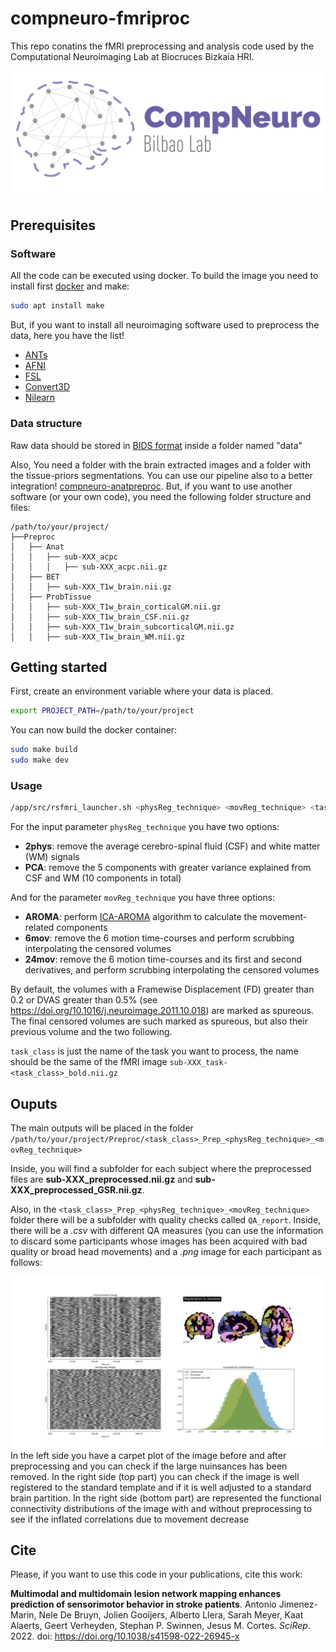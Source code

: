 # compneuro-fmriproc
This repo conatins the fMRI preprocessing and analysis code used by the Computational Neuroimaging Lab at Biocruces Bizkaia HRI. 

![compneuro logo](docs/compneuroLogo_r.png)

## Prerequisites
### Software
All the code can be executed using docker. To build the image you need to install first [docker](https://docs.docker.com/engine/install/) and make:

```bash
sudo apt install make
```

But, if you want to install all neuroimaging software used to preprocess the data, here you have the list! 

* [ANTs](http://stnava.github.io/ANTs/)
* [AFNI](https://afni.nimh.nih.gov/)
* [FSL](https://fsl.fmrib.ox.ac.uk/fsl/fslwiki)
* [Convert3D](http://www.itksnap.org/pmwiki/pmwiki.php?n=Convert3D.Documentation)
* [Nilearn](https://nilearn.github.io/stable/index.html)

### Data structure
Raw data should be stored in [BIDS format](https://bids.neuroimaging.io/) inside a folder named "data"

Also, You need a folder with the brain extracted images and a folder with the tissue-priors segmentations. You can use our pipeline also to a better integration! [compneuro-anatpreproc](https://github.com/ajimenezmarin/compneuro-anatproc). But, if you want to use another software (or your own code), you need the following folder structure and files:

```
/path/to/your/project/
├──Preproc
│   ├── Anat
│   │   ├── sub-XXX_acpc
│   │   │   ├── sub-XXX_acpc.nii.gz
│   ├── BET
│   │   ├── sub-XXX_T1w_brain.nii.gz
│   ├── ProbTissue
│   │   ├── sub-XXX_T1w_brain_corticalGM.nii.gz
│   │   ├── sub-XXX_T1w_brain_CSF.nii.gz
│   │   ├── sub-XXX_T1w_brain_subcorticalGM.nii.gz
│   │   ├── sub-XXX_T1w_brain_WM.nii.gz
```

## Getting started

First, create an environment variable where your data is placed. 

```bash
export PROJECT_PATH=/path/to/your/project
```

You can now build the docker container:

```bash
sudo make build
sudo make dev
```

### Usage
```bash
/app/src/rsfmri_launcher.sh <physReg_technique> <movReg_technique> <task_class>
```

For the input parameter `physReg_technique` you have two options:

* **2phys**: remove the average cerebro-spinal fluid (CSF) and white matter (WM) signals
* **PCA**: remove the 5 components with greater variance explained from CSF and WM (10 components in total)


And for the parameter `movReg_technique` you have three options:

* **AROMA**: perform [ICA-AROMA](https://github.com/maartenmennes/ICA-AROMA) algorithm to calculate the movement-related components
* **6mov**: remove the 6 motion time-courses and perform scrubbing interpolating the censored volumes
* **24mov**: remove the 6 motion time-courses and its first and second derivatives, and perform scrubbing interpolating the censored volumes

By default, the volumes with a Framewise Displacement (FD) greater than 0.2 or DVAS greater than 0.5% (see https://doi.org/10.1016/j.neuroimage.2011.10.018) are marked as spureous. The final censored volumes are such marked as spureous, but also their previous volume and the two following.

`task_class` is just the name of the task you want to process, the name should be the same of the fMRI image `sub-XXX_task-<task_class>_bold.nii.gz`



## Ouputs

The main outputs will be placed in the folder `/path/to/your/project/Preproc/<task_class>_Prep_<physReg_technique>_<movReg_technique>`

Inside, you will find a subfolder for each subject where the preprocessed files are **sub-XXX_preprocessed.nii.gz** and  **sub-XXX_preprocessed_GSR.nii.gz**.

Also, in the `<task_class>_Prep_<physReg_technique>_<movReg_technique>` folder there will be a subfolder with quality checks called `QA_report`. Inside, there will be a *.csv* with different QA measures (you can use the information to discard some participants whose images has been acquired with bad quality or broad head movements) and a *.png* image for each participant as follows:

![QA plot example](docs/QA_plot_example.png)
In the left side you have a carpet plot of the image before and after preprocessing and you can check if the large nuinsances has been removed. In the right side (top part) you can check if the image is well registered to the standard template and if it is well adjusted to a standard brain partition. In the right side (bottom part) are represented the functional connectivity distributions of the image with and without preprocessing to see if the inflated correlations due to movement decrease

## Cite
Please, if you want to use this code in your publications, cite this work:

**Multimodal and multidomain lesion network mapping enhances prediction of sensorimotor behavior in stroke patients**.
Antonio Jimenez-Marin, Nele De Bruyn, Jolien Gooijers, Alberto Llera, Sarah Meyer, Kaat Alaerts, Geert Verheyden, Stephan P. Swinnen, Jesus M. Cortes.
*SciRep*. 2022. doi: https://doi.org/10.1038/s41598-022-26945-x




